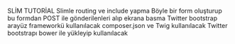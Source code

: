 SLİM TUTORİAL
Slimle routing ve include yapma
Böyle bir form oluşturup bu formdan POST ile gönderilenleri alıp ekrana basma
Twitter bootstrap arayüz frameworkü kullanılacak
composer.json ve Twig kullanılacak
Twitter bootstrapı bower ile yükleyip kullanılacak
